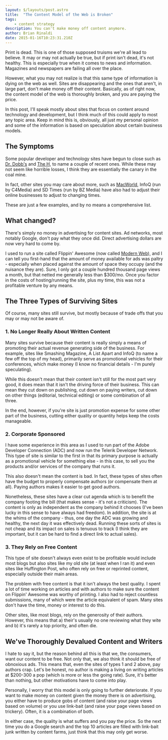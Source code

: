 ```yaml
---
layout: $/layouts/post.astro
title:  "The Content Model of the Web is Broken"
tags:
    - content strategy
description: You can't make money off content anymore.
author: Brian Rinaldi
date: 2015-01-16T10:23:31.210Z
---
```


Print is dead. This is one of those supposed truisms we're all lead to believe. It may or may not actually be true, but if print isn't dead, it's not healthy. This is especially true when it comes to news and information. Magazines and newspapers are failing all over the place.

However, what you may not realize is that this same type of information is dying on the web as well. Sites are disappearing and the ones that aren't, in large part, don't make money off their content. Basically, as of right now, the content model of the web is thoroughly broken, and you are paying the price.

In this post, I'll speak mostly about sites that focus on content around technology and development, but I think much of this could apply to most any topic area. Keep in mind this is, obviously, all just my personal opinion and some of the information is based on speculation about certain business models.<!--more-->

## The Symptoms

Some popular developer and technology sites have begun to close such as [Dr. Dobb's](http://www.drdobbs.com/architecture-and-design/farewell-dr-dobbs/240169421) and [The H](http://www.h-online.com/news/item/The-H-is-closing-down-1920027.html), to name a couple of recent ones. While these may not seem like horrible losses, I think they are essentially the canary in the coal mine.

In fact, other sites you may care about more, such as [MacWorld](http://blog.sfgate.com/techchron/2014/09/10/macworld-kills-print-edition-amid-layoffs-at-idg/), InfoQ (run by C4Media) and SD Times (run by BZ Media) have also had to adjust their online businesses to adjust to changing times.

These are just a few examples, and by no means a comprehensive list.

## What changed?

There's simply no money in advertising for content sites. Ad networks, most notably Google, don't pay what they once did. Direct advertising dollars are now very hard to come by.

I used to run a site called Flippin' Awesome (now called [Modern Web](http://modernweb.com)), and I can tell you first-hand that the amount of money available for ads was paltry - especially when placed against the amount of space they occupy (and the nuisance they are). Sure, I only got a couple hundred thousand page views a month, but that netted me generally less than $300/mo. Once you factor in the costs of hosting/running the site, plus my time, this was not a profitable venture by any means.

## The Three Types of Surviving Sites

Of course, many sites still survive, but mostly because of trade offs that you may or may not be aware of.

### 1. No Longer Really About Written Content

Many sites survive because their content is really simply a means of promoting their actual revenue generating side of the business. For example, sites like Smashing Magazine, A List Apart and InfoQ (to name a few off the top of my head), primarily serve as promotional vehicles for their conferences, which make money (I know no financial details - I'm purely speculating).

While this doesn't mean that their content isn't still for the most part very good, it does mean that it isn't the driving force of their business. This can mean they cut down on publishing, cut down on paying writers, cut down on other things (editorial, technical editing) or some combination of all three. 

In the end, however, if you're site is just promotion expense for some other part of the business, cutting either quality or quantity helps keep the costs manageable.

### 2. Corporate Sponsored

I have some experience in this area as I used to run part of the Adobe Developer Connection (ADC) and now run the Telerik Developer Network. This type of site is similar to the first in that its primary purpose is actually as a promotional vehicle for something else - in this case, to sell you the products and/or services of the company that runs it.

This also doesn't mean the content is bad. In fact, these types of sites often have the budget to properly compensate authors (or compensate them at all). Paying authors makes it easier to get good authors.

Nonetheless, these sites have a clear cut agenda which is to benefit the company footing the bill (that makes sense - it's not a criticism). The content is only as independent as the company behind it chooses (I've been lucky in this sense to have always had freedom). In addition, the site is at the whims of the company - thus, one day the ADC was growing and healthy, the next day it was effectively dead. Running these sorts of sites is not cheap and its impact on sales is tenuous to track (I think they are important, but it can be hard to find a direct link to actual sales).

### 3. They Rely on Free Content

This type of site doesn't always even exist to be profitable would include most blogs but also sites like my old site (at least when I ran it) and even sites like Huffington Post, who often rely on free or reprinted content, especially outside their main areas.

The problem with free content is that it isn't always the best quality. I spent a lot of time working on articles and with authors to make sure the content on Flippin' Awesome was worthy of printing. I also had to reject countless submissions, many of which were the article equivalent of spam. Many sites don't have the time, money or interest to do this.

Other sites, like most blogs, rely on the generosity of their authors. However, this means that a) their's usually no one reviewing what they wite and b) it's rarely a top priority, and often die.

## We've Thoroughly Devalued Content and Writers

I hate to say it, but the reason behind all this is that we, the consumers, want our content to be free. Not only that, we also think it should be free of obnoxious ads. This means that, even the sites of types 1 and 2 above, pay authors crap. Let's be honest, no author is making a living on writing articles at $200-300 a pop (which is more or less the going rate). Sure, it's better than nothing, but other motivations have to come into play.

Personally, I worry that this model is only going to further deteriorate. If you want to make money on content given the money there is on advertising, you either have to produce gobs of content (and raise your page views based on volume) or you use link-bait (and raise your page views based on trickery). Often, it is a combination of both.

In either case, the quality is what suffers and you pay the price. So the next time you do a Google search and the top 10 articles are filled with link-bait junk written by content farms, just think that this may only get worse.
